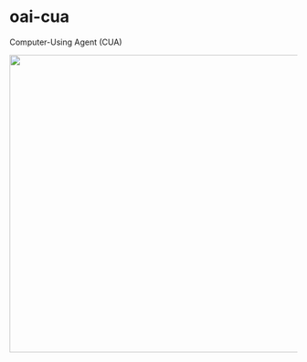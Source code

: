 # oai-cua

Computer-Using Agent (CUA)

<img width="522"  src="https://github.com/user-attachments/assets/1cfe283a-74ee-4619-b7b1-558620f62608" />
